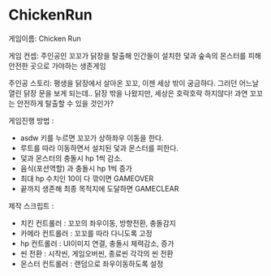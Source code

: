 # ChickenRun
게임이름: Chicken Run

게임 컨셉: 주인공인 꼬꼬가 닭장을 탈출해 인간들이 설치한 덫과 숲속의 몬스터를 피해 안전한 곳으로 가야하는 생존게임 


주인공 스토리: 평생을 닭장에서 살아온 꼬꼬, 이젠 세상 밖이 궁금하다. 그러던 어느날 열린 닭장 문을 보게 되는데..
닭장 밖을 나왔지만, 세상은 호락호락 하지않다! 과연 꼬꼬는 안전하게 탈출할 수 있을 것인가?

게임진행 방법 : 
- asdw 키를 누르면 꼬꼬가 상하좌우 이동을 한다. 
- 루트를 따라 이동하면서 설치된 덫과 몬스터를 피한다. 
- 덫과 몬스터의 충돌시 hp 1씩 감소. 
- 음식(포션역할) 과 충돌시 hp 1씩 증가 
- 최대 hp 수치인 10이 다 깎이면 GAMEOVER
- 끝까지 생존해 최종 목적지에 도달하면 GAMECLEAR
  

제작 스크립트 :

- 치킨 컨트롤러 : 꼬꼬의 좌우이동, 방향전환, 충돌감지 
- 카메라 컨트롤러 : 꼬꼬를 따라 다니도록 고정 
- hp 컨트롤러 : UI이미지 연결, 충돌시 체력감소, 증가 
- 씬 전환 : 시작씬, 게임오버씬, 종료씬 각각의 씬 전환 
- 몬스터 컨트롤러 : 랜덤으로 좌우이동하도록 설정 
